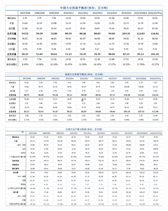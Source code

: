 ![](https://github.com/XifenYE/-/blob/master/Screenshot/%E4%B8%AD%E5%9B%BD%E4%BE%9B%E9%9C%80%E5%B9%B3%E8%A1%A1%E8%A1%A8.png?raw=true)

![](https://github.com/XifenYE/-/blob/master/Screenshot/%E7%BE%8E%E5%9B%BD%E4%BE%9B%E9%9C%80%E5%B9%B3%E8%A1%A1%E8%A1%A8.png?raw=true)

![](https://github.com/XifenYE/-/blob/master/Screenshot/%E5%85%A8%E7%90%83%E4%BA%A7%E9%87%8F%E8%B4%B8%E6%98%93.png?raw=true)
